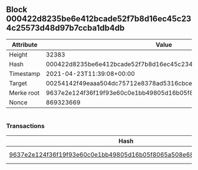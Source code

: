 ## Block 000422d8235be6e412bcade52f7b8d16ec45c234c25573d48d97b7ccba1db4db

Attribute | Value
--- | ---
Height | 32383
Hash | 000422d8235be6e412bcade52f7b8d16ec45c234c25573d48d97b7ccba1db4db
Timestamp | 2021-04-23T11:39:08+00:00
Target | 00254142f49eaaa504dc75712e8378ad5316cbcead634704b3734b6271167cc4
Merke root | 9637e2e124f36f19f93e60c0e1bb49805d16b05f8065a508e68532a468903425
Nonce | 869323669

```

```

### Transactions

Hash | Amount
--- | ---
[9637e2e124f36f19f93e60c0e1bb49805d16b05f8065a508e68532a468903425](9637e2e124f36f19f93e60c0e1bb49805d16b05f8065a508e68532a468903425.md) | 10.00000000 SKEPTI 
